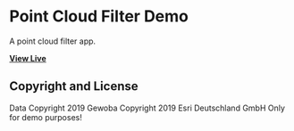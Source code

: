 # Point Cloud Filter Demo

A point cloud filter app.

**[View Live](https://oertac.github.io/punktwolke-mittelstaedt/)**

## Copyright and License

Data Copyright 2019 Gewoba
Copyright 2019 Esri Deutschland GmbH 
Only for demo purposes!
